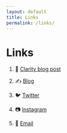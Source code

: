 ```yaml
---
layout: default
title: Links
permalink: /links/
---
```

# Links
<div class="post-line"></div>

1. 🙏 [Clarity blog post][blog]

1. ✍️ [Blog](/)

1. 🐦 [Twitter][twitter]

1. 📷 [Instagram][insta]

1. 📧 [Email][email]


[twitter]: https://www.twitter.com/danblundell
[insta]: https://www.instagram.com/dantblundell
[email]: mailto:hello@danblundell.com
[youtube]: https://www.youtube.com/watch?v=RdRnJPIbYmc
[blog]: /2020/12/clarity
